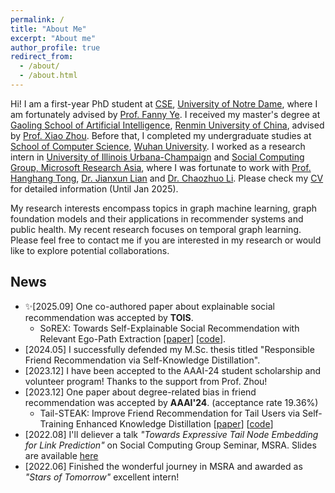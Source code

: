 ```yaml
---
permalink: /
title: "About Me"
excerpt: "About me"
author_profile: true
redirect_from: 
  - /about/
  - /about.html
---
```


Hi! I am a first-year PhD student at [CSE](https://cse.nd.edu/), [University of Notre Dame](https://www.nd.edu/), where I am fortunately advised by [Prof. Fanny Ye](http://yes-lab.org/). I received my master's degree at [Gaoling School of Artificial Intelligence](http://ai.ruc.edu.cn/english/index.htm), [Renmin University of China](https://en.ruc.edu.cn/), advised by [Prof. Xiao Zhou](https://xiaozhoucam.github.io/). Before that, I completed my undergraduate studies at [School of Computer Science](http://cs.whu.edu.cn/aspx/enmain/), [Wuhan University](https://en.whu.edu.cn/). I worked as a research intern in [University of Illinois Urbana-Champaign](https://cs.illinois.edu/) and [Social Computing Group, Microsoft Research Asia](https://www.microsoft.com/en-us/research/group/social-computing-beijing/), where I was fortunate to work with [Prof. Hanghang Tong](http://tonghanghang.org/), [Dr. Jianxun Lian](https://www.microsoft.com/en-us/research/people/jialia) and [Dr. Chaozhuo Li](https://whatsname1991.github.io/). Please check my [CV](https://antman9914.github.io/files/CV.pdf) for detailed information (Until Jan 2025).

My research interests encompass topics in graph machine learning, graph foundation models and their applications in recommender systems and public health. My recent research focuses on temporal graph learning. Please feel free to contact me if you are interested in my research or would like to explore potential collaborations.


## News
- ✨\[2025.09\] One co-authored paper about explainable social recommendation was accepted by **TOIS**.
  - SoREX: Towards Self-Explainable Social Recommendation with Relevant Ego-Path Extraction \[[paper]()\] \[[code](https://github.com/antman9914/SoREX)\].
- \[2024.05\] I successfully defended my M.Sc. thesis titled "Responsible Friend Recommendation via Self-Knowledge Distillation".
- \[2023.12\] I have been accepted to the AAAI-24 student scholarship and volunteer program! Thanks to the support from Prof. Zhou!
- \[2023.12\] One paper about degree-related bias in friend recommendation was accepted by **AAAI'24**. (acceptance rate 19.36%)
    - Tail-STEAK: Improve Friend Recommendation for Tail Users via Self-Training Enhanced Knowledge Distillation \[[paper](https://ojs.aaai.org/index.php/AAAI/article/view/28737)\] \[[code](https://github.com/antman9914/Tail-STEAK)\]
- \[2022.08\] I'll deliever a talk *"Towards Expressive Tail Node Embedding for Link Prediction"* on Social Computing Group Seminar, MSRA. Slides are available [here](https://antman9914.github.io/files/talk202208msra.pdf)
- \[2022.06\] Finished the wonderful journey in MSRA and awarded as *"Stars of Tomorrow"* excellent intern!
